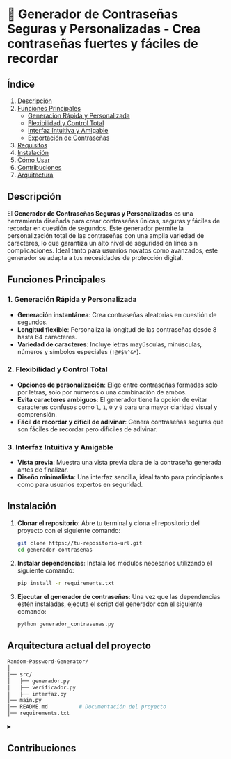 
# 🌟 **Generador de Contraseñas Seguras y Personalizadas** - Crea contraseñas fuertes y fáciles de recordar

## **Índice**
1. [Descripción](#descripción)
2. [Funciones Principales](#funciones-principales)
   - [Generación Rápida y Personalizada](#generación-rápida-y-personalizada)
   - [Flexibilidad y Control Total](#flexibilidad-y-control-total)
   - [Interfaz Intuitiva y Amigable](#interfaz-intuitiva-y-amigable)
   - [Exportación de Contraseñas](#exportación-de-contraseñas)
3. [Requisitos](#requisitos)
4. [Instalación](#instalación)
5. [Cómo Usar](#cómo-usar)
6. [Contribuciones](#contribuciones)
7. [Arquitectura](#arquitectura)

## **Descripción**

El **Generador de Contraseñas Seguras y Personalizadas** es una herramienta diseñada para crear contraseñas únicas, seguras y fáciles de recordar en cuestión de segundos. Este generador permite la personalización total de las contraseñas con una amplia variedad de caracteres, lo que garantiza un alto nivel de seguridad en línea sin complicaciones. Ideal tanto para usuarios novatos como avanzados, este generador se adapta a tus necesidades de protección digital.

## **Funciones Principales**

### 1. **Generación Rápida y Personalizada**
- **Generación instantánea**: Crea contraseñas aleatorias en cuestión de segundos.
- **Longitud flexible**: Personaliza la longitud de las contraseñas desde 8 hasta 64 caracteres.
- **Variedad de caracteres**: Incluye letras mayúsculas, minúsculas, números y símbolos especiales (`!@#$%^&*`).

### 2. **Flexibilidad y Control Total**
- **Opciones de personalización**: Elige entre contraseñas formadas solo por letras, solo por números o una combinación de ambos.
- **Evita caracteres ambiguos**: El generador tiene la opción de evitar caracteres confusos como `l`, `1`, `O` y `0` para una mayor claridad visual y comprensión.
- **Fácil de recordar y difícil de adivinar**: Genera contraseñas seguras que son fáciles de recordar pero difíciles de adivinar.

### 3. **Interfaz Intuitiva y Amigable**
- **Vista previa**: Muestra una vista previa clara de la contraseña generada antes de finalizar.
- **Diseño minimalista**: Una interfaz sencilla, ideal tanto para principiantes como para usuarios expertos en seguridad.


## **Instalación**

1. **Clonar el repositorio**:
   Abre tu terminal y clona el repositorio del proyecto con el siguiente comando:
   ```bash
   git clone https://tu-repositorio-url.git
   cd generador-contrasenas
   ```

2. **Instalar dependencias**:
   Instala los módulos necesarios utilizando el siguiente comando:
   ```bash
   pip install -r requirements.txt
   ```

3. **Ejecutar el generador de contraseñas**:
   Una vez que las dependencias estén instaladas, ejecuta el script del generador con el siguiente comando:
   ```bash
   python generador_contrasenas.py
   ```

## Arquitectura actual del proyecto
```bash
Random-Password-Generator/
│
│── src/
│   ├── generador.py
│   ├── verificador.py
│   ├── interfaz.py
│── main.py
│── README.md          # Documentación del proyecto
│── requirements.txt          
```

<details>
  <summary><h2>Contribuciones</h2></summary>

¡Las contribuciones son bienvenidas! Si deseas mejorar o añadir nuevas características al proyecto, sigue estos pasos:

1. Haz un **fork** del repositorio.
2. Crea una nueva rama para tu función o corrección:
   ```bash
   git checkout -b nueva-funcion
   ```
3. Realiza los cambios y haz un **commit**:
   ```bash
   git commit -m 'Añadir nueva función'
   ```
4. **Push** los cambios a tu rama en tu repositorio:
   ```bash
   git push origin nueva-funcion
   ```
5. Abre un **Pull Request** en GitHub para que revisemos tus mejoras.

</details>


